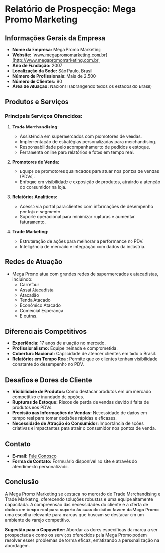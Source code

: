 # Relatório de Prospecção: Mega Promo Marketing

## Informações Gerais da Empresa
- **Nome da Empresa:** Mega Promo Marketing
- **Website:** [www.megapromomarketing.com.br](http://www.megapromomarketing.com.br)
- **Ano de Fundação:** 2007
- **Localização da Sede:** São Paulo, Brasil
- **Número de Profissionais:** Mais de 2.500
- **Número de Clientes:** 90
- **Área de Atuação:** Nacional (abrangendo todos os estados do Brasil)

## Produtos e Serviços
### Principais Serviços Oferecidos:
1. **Trade Merchandising:**
   - Assistência em supermercados com promotores de vendas.
   - Implementação de estratégias personalizadas para merchandising.
   - Responsabilidade pelo acompanhamento de pedidos e estoque.
   - Ferramenta online para relatórios e fotos em tempo real.

2. **Promotores de Venda:**
   - Equipe de promotores qualificados para atuar nos pontos de vendas (PDVs).
   - Enfoque em visibilidade e exposição de produtos, atraindo a atenção do consumidor na loja.

3. **Relatórios Analíticos:**
   - Acesso via portal para clientes com informações de desempenho por loja e segmento.
   - Suporte operacional para minimizar rupturas e aumentar faturamento.

4. **Trade Marketing:**
   - Estruturação de ações para melhorar a performance no PDV.
   - Inteligência de mercado e integração com dados da indústria.

## Redes de Atuação
- Mega Promo atua com grandes redes de supermercados e atacadistas, incluindo:
  * Carrefour
  * Assaí Atacadista
  * Atacadão
  * Tenda Atacado
  * Econômico Atacado
  * Comercial Esperança
  * E outras.

## Diferenciais Competitivos
- **Experiência:** 17 anos de atuação no mercado.
- **Profissionalismo:** Equipe treinada e comprometida.
- **Cobertura Nacional:** Capacidade de atender clientes em todo o Brasil.
- **Relatórios em Tempo Real:** Permite que os clientes tenham visibilidade constante do desempenho no PDV.

## Desafios e Dores do Cliente
- **Visibilidade de Produtos:** Como destacar produtos em um mercado competitivo e inundado de opções.
- **Rupturas de Estoque:** Riscos de perda de vendas devido à falta de produtos nos PDVs.
- **Precisão nas Informações de Vendas:** Necessidade de dados em tempo real para tomar decisões rápidas e eficazes.
- **Necessidade de Atração do Consumidor:** Importância de ações criativas e impactantes para atrair o consumidor nos pontos de venda.

## Contato
- **E-mail:** [Fale Conosco](https://www.megapromomarketing.com.br/contato)
- **Forma de Contato:** Formulário disponível no site e através do atendimento personalizado.

## Conclusão
A Mega Promo Marketing se destaca no mercado de Trade Merchandising e Trade Marketing, oferecendo soluções robustas e uma equipe altamente capacitada. A compreensão das necessidades do cliente e a oferta de dados em tempo real para suporte às suas decisões fazem da Mega Promo uma escolha relevante para marcas que buscam se destacar em um ambiente de varejo competitivo.

**Sugestão para o Copywriter:** Abordar as dores específicas da marca a ser prospectada e como os serviços oferecidos pela Mega Promo podem resolver esses problemas de forma eficaz, enfatizando a personalização na abordagem.